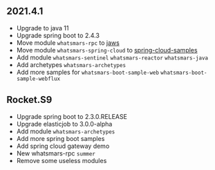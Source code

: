 ## 2021.4.1
- Upgrade to java 11
- Upgrade spring boot to 2.4.3
- Move module `whatsmars-rpc` to [jaws](https://github.com/javahongxi/jaws)
- Move module `whatsmars-spring-cloud` to [spring-cloud-samples](https://github.com/javahongxi/spring-cloud-samples)
- Add module `whatsmars-sentinel` `whatsmars-reactor` `whatsmars-java`
- Add archetypes `whatsmars-archetypes`
- Add more samples for `whatsmars-boot-sample-web` `whatsmars-boot-sample-webflux`

## Rocket.S9
- Upgrade spring boot to 2.3.0.RELEASE
- Upgrade elasticjob to 3.0.0-alpha
- Add module `whatsmars-archetypes`
- Add more spring boot samples
- Add spring cloud gateway demo
- New whatsmars-rpc `summer`
- Remove some useless modules
